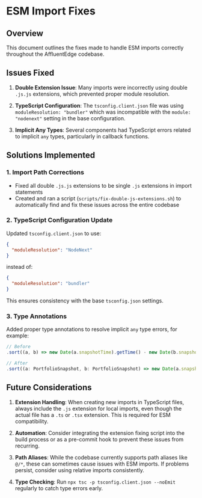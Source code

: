 # ESM Import Fixes

## Overview

This document outlines the fixes made to handle ESM imports correctly throughout the AffluentEdge codebase.

## Issues Fixed

1. **Double Extension Issue**: Many imports were incorrectly using double `.js.js` extensions, which prevented proper module resolution.

2. **TypeScript Configuration**: The `tsconfig.client.json` file was using `moduleResolution: "bundler"` which was incompatible with the `module: "nodenext"` setting in the base configuration.

3. **Implicit Any Types**: Several components had TypeScript errors related to implicit `any` types, particularly in callback functions.

## Solutions Implemented

### 1. Import Path Corrections

- Fixed all double `.js.js` extensions to be single `.js` extensions in import statements
- Created and ran a script (`scripts/fix-double-js-extensions.sh`) to automatically find and fix these issues across the entire codebase

### 2. TypeScript Configuration Update

Updated `tsconfig.client.json` to use:
```json
{
  "moduleResolution": "NodeNext"
}
```
instead of:
```json
{
  "moduleResolution": "bundler"
}
```

This ensures consistency with the base `tsconfig.json` settings.

### 3. Type Annotations

Added proper type annotations to resolve implicit `any` type errors, for example:

```typescript
// Before
.sort((a, b) => new Date(a.snapshotTime).getTime() - new Date(b.snapshotTime).getTime())

// After
.sort((a: PortfolioSnapshot, b: PortfolioSnapshot) => new Date(a.snapshotTime).getTime() - new Date(b.snapshotTime).getTime())
```

## Future Considerations

1. **Extension Handling**: When creating new imports in TypeScript files, always include the `.js` extension for local imports, even though the actual file has a `.ts` or `.tsx` extension. This is required for ESM compatibility.

2. **Automation**: Consider integrating the extension fixing script into the build process or as a pre-commit hook to prevent these issues from recurring.

3. **Path Aliases**: While the codebase currently supports path aliases like `@/*`, these can sometimes cause issues with ESM imports. If problems persist, consider using relative imports consistently.

4. **Type Checking**: Run `npx tsc -p tsconfig.client.json --noEmit` regularly to catch type errors early.
